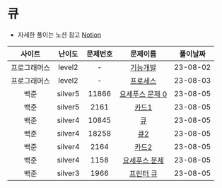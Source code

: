 # 큐

- 자세한 풀이는 노션 참고
[Notion](https://xxjo053.notion.site/xxjo053/de21b1d40087438b9126682f6bc5f8ba)

| 사이트 | 난이도  | 문제번호 | 문제이름 | 풀이날짜 |
|:--:| :-----: | :---: | :---------: | :---: |
| 프로그래머스 | level2 | - | <a href="https://school.programmers.co.kr/learn/courses/30/lessons/42586" target="_blank">기능개발</a> | 23-08-02 |
| 프로그래머스 | level2 | - | <a href="https://school.programmers.co.kr/learn/courses/30/lessons/42587" target="_blank">프로세스</a> | 23-08-03 |
| 백준 | silver5 | 11866 | <a href="https://www.acmicpc.net/problem/11866" target="_blank">요세푸스 문제 0</a> | 23-08-05 |
| 백준 | silver5 | 2161 | <a href="https://www.acmicpc.net/problem/2161" target="_blank">카드1</a> | 23-08-05 |
| 백준 | silver4 | 10845 | <a href="https://www.acmicpc.net/problem/10845" target="_blank">큐</a> | 23-08-05 |
| 백준 | silver4 | 18258 | <a href="https://www.acmicpc.net/problem/18258" target="_blank">큐2</a> | 23-08-05 |
| 백준 | silver4 | 2164 | <a href="https://www.acmicpc.net/problem/2164" target="_blank">카드2</a> | 23-08-05 |
| 백준 | silver4 | 1158 | <a href="https://www.acmicpc.net/problem/1158" target="_blank">요세푸스 문제</a> | 23-08-05 |
| 백준 | silver3 | 1966 | <a href="https://www.acmicpc.net/problem/1966" target="_blank">프린터 큐</a> | 23-08-05 |  
